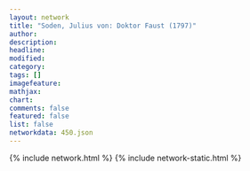 ```yaml
---
layout: network
title: "Soden, Julius von: Doktor Faust (1797)"
author:
description:
headline:
modified:
category:
tags: []
imagefeature: 
mathjax: 
chart: 
comments: false
featured: false
list: false
networkdata: 450.json
---
```

{% include network.html %}
{% include network-static.html %}
